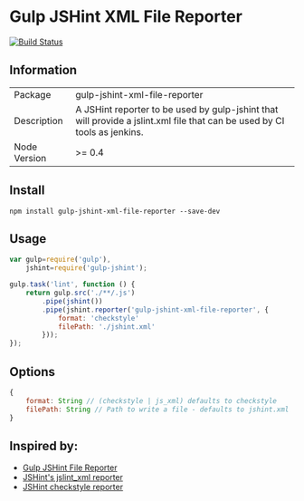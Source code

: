 Gulp JSHint XML File Reporter
=============================
[![Build Status](https://travis-ci.org/lourenzo/gulp-jshint-xml-file-reporter.svg)](https://travis-ci.org/lourenzo/gulp-jshint-xml-file-reporter)

Information
-----------

<table>
<tr>
<td>Package</td><td>gulp-jshint-xml-file-reporter</td>
</tr>
<tr>
<td>Description</td>
<td>A JSHint reporter to be used by gulp-jshint that will provide a jslint.xml
file that can be used by CI tools as jenkins.</td>
</tr>
<tr>
<td>Node Version</td>
<td>>= 0.4</td>
</tr>
</table>

Install
-------

`npm install gulp-jshint-xml-file-reporter --save-dev`


Usage
-----

```javascript
var gulp=require('gulp'),
    jshint=require('gulp-jshint');

gulp.task('lint', function () {
    return gulp.src('./**/.js')
        .pipe(jshint())
        .pipe(jshint.reporter('gulp-jshint-xml-file-reporter', {
            format: 'checkstyle'
            filePath: './jshint.xml'
        }));
});
```


Options
-------

```javascript
{
    format: String // (checkstyle | js_xml) defaults to checkstyle
    filePath: String // Path to write a file - defaults to jshint.xml    
}


```



Inspired by:
------------

* [Gulp JSHint File Reporter](https://github.com/spenceralger/gulp-jshint-file-reporter)
* [JSHint's jslint_xml reporter](https://github.com/jshint/jshint/blob/master/src/reporters/jslint_xml.js)
* [JSHint checkstyle reporter](https://github.com/mila-labs/jshint-checkstyle-file-reporter)

